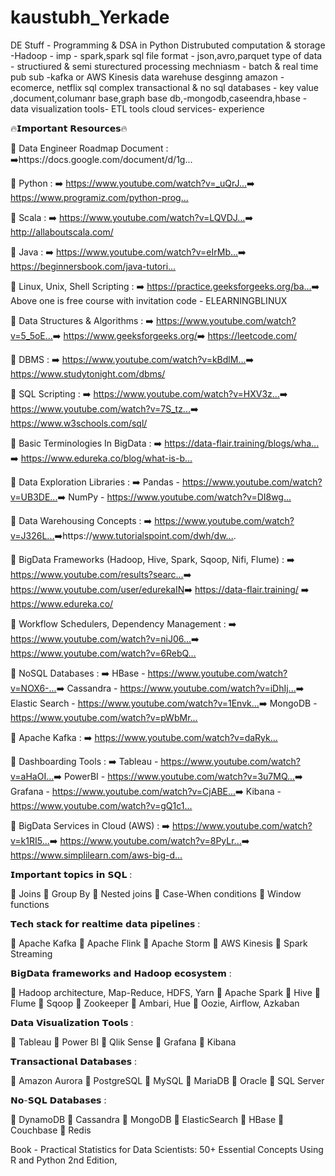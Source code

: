# kaustubh_Yerkade


DE Stuff - Programming & DSA in Python
Distrubuted computation & storage
-Hadoop - imp - spark,spark sql
file format - json,avro,parquet
type of data - structiured & semi sturectured
processing mechniasm - batch & real time
pub sub -kafka or AWS Kinesis
data warehuse desginng
amazon - ecomerce, netflix
sql complex
transactional & no sql databases - key value ,document,columanr base,graph base db,-mongodb,caseendra,hbase -
data visualization tools- ETL tools
cloud services- experience

🔥𝗜𝗺𝗽𝗼𝗿𝘁𝗮𝗻𝘁 𝗥𝗲𝘀𝗼𝘂𝗿𝗰𝗲𝘀🔥
 
🔴 Data Engineer Roadmap Document :
➡️https://docs.google.com/document/d/1g...​

🔴 Python :
➡️ https://www.youtube.com/watch?v=_uQrJ...​
➡️ https://www.programiz.com/python-prog...​

🔴 Scala :
➡️ https://www.youtube.com/watch?v=LQVDJ...​
➡️ http://allaboutscala.com/​

🔴 Java :
➡️ https://www.youtube.com/watch?v=eIrMb...​
➡️ https://beginnersbook.com/java-tutori...​

🔴 Linux, Unix, Shell Scripting :
➡️ https://practice.geeksforgeeks.org/ba...​
➡️ Above one is free course with invitation code - ELEARNINGBLINUX

🔴 Data Structures & Algorithms :
➡️ https://www.youtube.com/watch?v=5_5oE...​
➡️ https://www.geeksforgeeks.org/​
➡️ https://leetcode.com/​


🔴 DBMS :
➡️ https://www.youtube.com/watch?v=kBdlM...​
➡️ https://www.studytonight.com/dbms/​

🔴 SQL Scripting :
➡️ https://www.youtube.com/watch?v=HXV3z...​
➡️ https://www.youtube.com/watch?v=7S_tz...​
➡️ https://www.w3schools.com/sql/​

🔴 Basic Terminologies In BigData : 
➡️ https://data-flair.training/blogs/wha...​
➡️ https://www.edureka.co/blog/what-is-b...​


🔴 Data Exploration Libraries : 
➡️ Pandas - https://www.youtube.com/watch?v=UB3DE...​
➡️ NumPy - https://www.youtube.com/watch?v=DI8wg...​


🔴 Data Warehousing Concepts : 
➡️ https://www.youtube.com/watch?v=J326L...​
➡️https://www.tutorialspoint.com/dwh/dw...​.

🔴 BigData Frameworks (Hadoop, Hive, Spark, Sqoop, Nifi, Flume) : 
➡️ https://www.youtube.com/results?searc...​
➡️ https://www.youtube.com/user/edurekaIN​
➡️ https://data-flair.training/​
➡️ https://www.edureka.co/​

🔴 Workflow Schedulers, Dependency Management :
➡️ https://www.youtube.com/watch?v=niJ06...​
➡️ https://www.youtube.com/watch?v=6RebQ...​

🔴 NoSQL Databases :
➡️ HBase - https://www.youtube.com/watch?v=NOX6-...​
➡️ Cassandra - https://www.youtube.com/watch?v=iDhIj...​
➡️ Elastic Search - https://www.youtube.com/watch?v=1Envk...​
➡️ MongoDB - https://www.youtube.com/watch?v=pWbMr...​


🔴 Apache Kafka :
➡️ https://www.youtube.com/watch?v=daRyk...​


🔴 Dashboarding Tools :
➡️ Tableau - https://www.youtube.com/watch?v=aHaOI...​
➡️ PowerBI - https://www.youtube.com/watch?v=3u7MQ...​
➡️ Grafana - https://www.youtube.com/watch?v=CjABE...​
➡️ Kibana - https://www.youtube.com/watch?v=gQ1c1...​

🔴 BigData Services in Cloud (AWS) : 
➡️ https://www.youtube.com/watch?v=k1RI5...​
➡️ https://www.youtube.com/watch?v=8PyLr...​
➡️ https://www.simplilearn.com/aws-big-d...​




𝗜𝗺𝗽𝗼𝗿𝘁𝗮𝗻𝘁 𝘁𝗼𝗽𝗶𝗰𝘀 𝗶𝗻 𝗦𝗤𝗟 :

📌 Joins
📌 Group By
📌 Nested joins
📌 Case-When conditions
📌 Window functions

𝗧𝗲𝗰𝗵 𝘀𝘁𝗮𝗰𝗸 𝗳𝗼𝗿 𝗿𝗲𝗮𝗹𝘁𝗶𝗺𝗲 𝗱𝗮𝘁𝗮 𝗽𝗶𝗽𝗲𝗹𝗶𝗻𝗲𝘀 :

📌 Apache Kafka
📌 Apache Flink
📌 Apache Storm
📌 AWS Kinesis
📌 Spark Streaming

𝗕𝗶𝗴𝗗𝗮𝘁𝗮 𝗳𝗿𝗮𝗺𝗲𝘄𝗼𝗿𝗸𝘀 𝗮𝗻𝗱 𝗛𝗮𝗱𝗼𝗼𝗽 𝗲𝗰𝗼𝘀𝘆𝘀𝘁𝗲𝗺 :

📌 Hadoop architecture, Map-Reduce, HDFS, Yarn
📌 Apache Spark
📌 Hive
📌 Flume
📌 Sqoop
📌 Zookeeper
📌 Ambari, Hue
📌 Oozie, Airflow, Azkaban


𝗗𝗮𝘁𝗮 𝗩𝗶𝘀𝘂𝗮𝗹𝗶𝘇𝗮𝘁𝗶𝗼𝗻 𝗧𝗼𝗼𝗹𝘀 :

📌 Tableau
📌 Power BI
📌 Qlik Sense
📌 Grafana
📌 Kibana

𝗧𝗿𝗮𝗻𝘀𝗮𝗰𝘁𝗶𝗼𝗻𝗮𝗹 𝗗𝗮𝘁𝗮𝗯𝗮𝘀𝗲𝘀 :

📌 Amazon Aurora
📌 PostgreSQL
📌 MySQL
📌 MariaDB
📌 Oracle
📌 SQL Server

𝗡𝗼-𝗦𝗤𝗟 𝗗𝗮𝘁𝗮𝗯𝗮𝘀𝗲𝘀 :

📌 DynamoDB
📌 Cassandra
📌 MongoDB
📌 ElasticSearch
📌 HBase
📌 Couchbase
📌 Redis




Book - 
Practical Statistics for Data Scientists: 50+ Essential Concepts Using R and Python 2nd Edition, 
